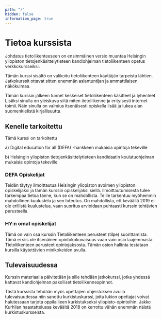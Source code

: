 ```yaml
---
path: "/"
hidden: false
information_page: true
---
```


<banner></banner>

# Tietoa kurssista

Johdatus tietoliikenteeseen on ensimmäinen versio muuntaa Helsingin yliopiston tietojenkäsittelytieteen kandiohjelman tietoliikenteen opetus verkkokursseiksi.

Tämän kurssi sisältö on valikoitu tietoliikenteen käyttäjän tarpeista lähtien.  Jatkokurssit ottavat sitten enemmän asiantuntijan ja ammattilaisen näkökulmaa.

Tämän kurssin jälkeen tunnet keskeiset tietoliikenteen käsitteet ja lyhenteet. Lisäksi sinulla on yleiskuva siitä miten tietoliikenne ja erityisesti internet toimii. Näin sinulla on valmius itsenäisesti opiskella lisää ja lukea alan suomenkielistä kirjallisuutta.


## Kenelle tarkoitettu

Tämä kurssi on tarkoitettu

a) Digital education for all (DEFA) -hankkeen mukaisia opintoja tekeville

b) Helsingin yliopiston tietojenkäsittelytieteen kandidaatin koulutuohjelman mukaisia opintoja tekeville


### DEFA Opiskelijat

Teidän täytyy ilmoittautua Helsingin yliopiston avoimen yliopiston opiskelijaksi ja tämän kurssin opiskelijaksi siellä. Ilmoittautumisesta tulee tarkempaa tietoa tänne, kun se on mahdollista. Teille tarkentuu myöhemmin mahdollinen kuulustelu ja sen toteutus. On mahdollista, ett keväällä 2019 ei ole erillistä kuulustelua, vaan suoritus arvioidaan puhtaasti kurssin tehtävien perusteella.


### HY:n omat opiskelijat

Tämä on vain osa kurssin Tietoliikenteen perusteet (tilpe) suorittamista. Tämä ei siis ole itsenäinen opintokokonaisuus vaan vain osio  laajemmasta Tietoliikenteen perusteet opintojaksosta. Tämän osion hallinta testataan kursilla käytettävien minikokeiden avulla.

## Tulevaisuudessa

Kurssin materiaalia päivitetään ja sille tehdään jatkokurssi, jotka yhdessä kattavat kandiohjelman pakolliset tietoliikenneopinnot.

Tästä kurssista tehdään myös opettajien ohjeistuksen avulla tulevaisuudessa niin sanottu kurkistuskurssi, joita lukion opettajat voivat halutessaan tarjota oppilailleen kurkistukseksi yliopisto-opintoihin. Jakko Kurhilan haastattelussa keväältä 2018 on kerrottu vähän enemmän näistä kurkistuskursseista.

